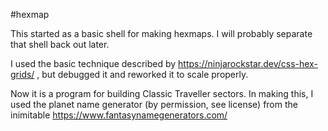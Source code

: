 #hexmap

This started as a basic shell for making hexmaps. I will probably separate that shell  back out later.

I used the basic technique described by https://ninjarockstar.dev/css-hex-grids/ , but debugged it and reworked it to scale properly. 

Now it is a program for building Classic Traveller sectors. In making this, I used the planet name generator (by permission, see license) from the inimitable https://www.fantasynamegenerators.com/